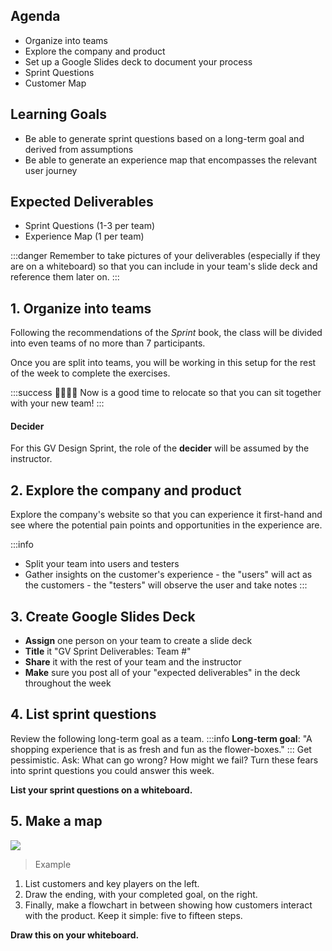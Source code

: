 <!-- ![Ironhack logo](https://i.imgur.com/1QgrNNw.png) -->

<!-- # Exercise - Bloom Box: Setting the Stage and Make a Map -->

## Agenda

- Organize into teams
- Explore the company and product
- Set up a Google Slides deck to document your process
- Sprint Questions
- Customer Map

## Learning Goals

- Be able to generate sprint questions based on a long-term goal and derived from assumptions
- Be able to generate an experience map that encompasses the relevant user journey

## Expected Deliverables

- Sprint Questions (1-3 per team)
- Experience Map (1 per team)

:::danger
Remember to take pictures of your deliverables (especially if they are on a whiteboard) so that you can include in your team's slide deck and reference them later on.
:::

## 1. Organize into teams

Following the recommendations of the _Sprint_ book, the class will be divided into even teams of no more than 7 participants.

Once you are split into teams, you will be working in this setup for the rest of the week to complete the exercises.

:::success
👨‍👩‍👧‍👦 Now is a good time to relocate so that you can sit together with your new team!
:::

#### Decider

For this GV Design Sprint, the role of the **decider** will be assumed by the instructor.

## 2. Explore the company and product

Explore the company's website so that you can experience it first-hand and see where the potential pain points and opportunities in the experience are.

:::info

- Split your team into users and testers
- Gather insights on the customer's experience - the "users" will act as the customers - the "testers" will observe the user and take notes
  :::

## 3. Create Google Slides Deck

- **Assign** one person on your team to create a slide deck
- **Title** it "GV Sprint Deliverables: Team #"
- **Share** it with the rest of your team and the instructor
- **Make** sure you post all of your "expected deliverables" in the deck throughout the week

## 4. List sprint questions

Review the following long-term goal as a team.
:::info
**Long-term goal**: "A shopping experience that is as fresh and fun as the flower-boxes."
:::
Get pessimistic. Ask: What can go wrong? How might we fail? Turn these fears into sprint questions you could answer this week.

**List your sprint questions on a whiteboard.**

## 5. Make a map

![](http://johnnyholland.org/wp-content/uploads/storyboarding-sketch.jpg)

> Example

1. List customers and key players on the left.
2. Draw the ending, with your completed goal, on the right.
3. Finally, make a flowchart in between showing how customers interact with the product. Keep it simple: five to fifteen steps.

**Draw this on your whiteboard.**

